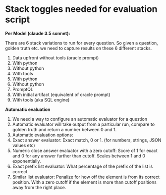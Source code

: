 # Stack toggles needed for evaluation script

**Per Model (claude 3.5 sonnet):**

There are 6 stack variations to run for every question. So given a question, golden truth etc. we need to capture results on these 6 different stacks.

1. Data upfront without tools (oracle prompt)
  1. With python
  2. Without python
2. With tools
  1. With python
  2. Without python
3. PromptQL
  1. With initial artifact (equivalent of oracle prompt)
  2. With tools (aka SQL engine)

**Automatic evaluation**

1. We need a way to configure an automatic evaluator for a question
2. Automatic evaluator will take output from a particular run, compare to golden truth and return a number between 0 and 1.
3. Automatic evaluation options:
  1. Exact answer evaluator: Exact match, 0 or 1. (for numbers, strings, JSON values etc)
  2. Numeric close answer evaluator with a zero cutoff: Score of 1 for exact and 0 for any answer further than cutoff. Scales between 1 and 0 exponentially.
  3. Exact prefix list evaluator: What percentage of the prefix of the list is correct
  4. Similar list evaluator: Penalize for how off the element is from its correct position. With a zero cutoff if the element is more than cutoff positions away from the right place.
